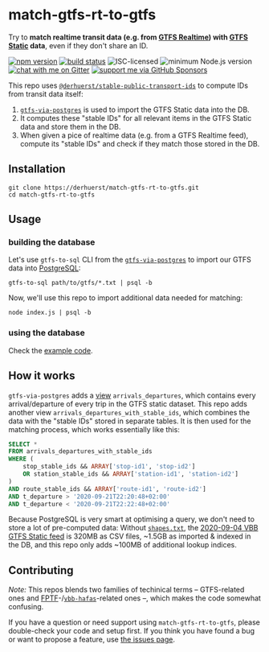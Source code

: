 # match-gtfs-rt-to-gtfs

Try to **match realtime transit data (e.g. from [GTFS Realtime](https://gtfs.org/reference/realtime/v2/)) with [GTFS Static](https://gtfs.org/reference/static) data**, even if they don't share an ID.

[![npm version](https://img.shields.io/npm/v/match-gtfs-rt-to-gtfs.svg)](https://www.npmjs.com/package/match-gtfs-rt-to-gtfs)
[![build status](https://api.travis-ci.org/derhuerst/match-gtfs-rt-to-gtfs.svg?branch=master)](https://travis-ci.org/derhuerst/match-gtfs-rt-to-gtfs)
![ISC-licensed](https://img.shields.io/github/license/derhuerst/match-gtfs-rt-to-gtfs.svg)
![minimum Node.js version](https://img.shields.io/node/v/match-gtfs-rt-to-gtfs.svg)
[![chat with me on Gitter](https://img.shields.io/badge/chat%20with%20me-on%20gitter-512e92.svg)](https://gitter.im/derhuerst)
[![support me via GitHub Sponsors](https://img.shields.io/badge/support%20me-donate-fa7664.svg)](https://github.com/sponsors/derhuerst)

This repo uses [`@derhuerst/stable-public-transport-ids`](https://github.com/derhuerst/stable-public-transport-ids) to compute IDs from transit data itself:

1. [`gtfs-via-postgres`](https://github.com/derhuerst/gtfs-via-postgres) is used to import the GTFS Static data into the DB.
2. It computes these "stable IDs" for all relevant items in the GTFS Static data and store them in the DB.
3. When given a pice of realtime data (e.g. from a GTFS Realtime feed), compute its "stable IDs" and check if they match those stored in the DB.


## Installation

```shell
git clone https://derhuerst/match-gtfs-rt-to-gtfs.git
cd match-gtfs-rt-to-gtfs
```


## Usage

### building the database

Let's use `gtfs-to-sql` CLI from the [`gtfs-via-postgres`](https://github.com/derhuerst/gtfs-via-postgres) to import our GTFS data into [PostgreSQL](https://www.postgresql.org):

```shell
gtfs-to-sql path/to/gtfs/*.txt | psql -b
```

Now, we'll use this repo to import additional data needed for matching:

```shell
node index.js | psql -b
```

### using the database

Check the [example code](example.js).


## How it works

`gtfs-via-postgres` adds a [view](https://www.postgresql.org/docs/12/sql-createview.html) `arrivals_departures`, which contains every arrival/departure of every trip in the GTFS static dataset. This repo adds another view `arrivals_departures_with_stable_ids`, which combines the data with the "stable IDs" stored in separate tables. It is then used for the matching process, which works essentially like this:

```sql
SELECT *
FROM arrivals_departures_with_stable_ids
WHERE (
	stop_stable_ids && ARRAY['stop-id1', 'stop-id2']
	OR station_stable_ids && ARRAY['station-id1', 'station-id2']
)
AND route_stable_ids && ARRAY['route-id1', 'route-id2']
AND t_departure > '2020-09-21T22:20:48+02:00'
AND t_departure < '2020-09-21T22:22:48+02:00'
```

Because PostgreSQL is very smart at optimising a query, we don't need to store a lot of pre-computed data: Without [`shapes.txt`](https://gtfs.org/reference/static/#shapestxt), the [2020-09-04 VBB GTFS Static feed](https://vbb-gtfs.jannisr.de/2020-09-04) is 320MB as CSV files, ~1.5GB as imported & indexed in the DB, and this repo only adds ~100MB of additional lookup indices.


## Contributing

*Note:* This repos blends two families of techinical terms – GTFS-related ones and [FPTF](https://public-transport.github.io/friendly-public-transport-format/)-/[`vbb-hafas`](https://github.com/public-transport/vbb-hafas)-related ones –, which makes the code somewhat confusing.

If you have a question or need support using `match-gtfs-rt-to-gtfs`, please double-check your code and setup first. If you think you have found a bug or want to propose a feature, use [the issues page](https://github.com/derhuerst/match-gtfs-rt-to-gtfs/issues).
